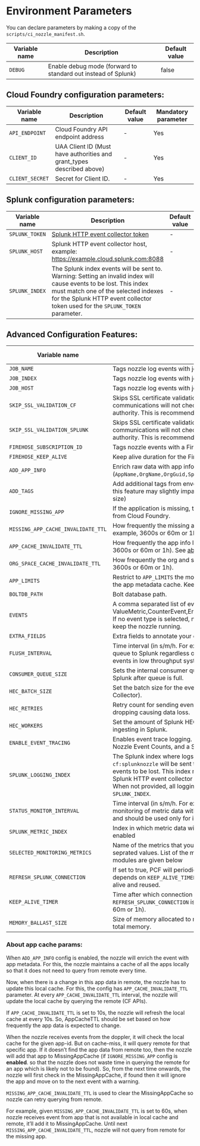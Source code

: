 # Environment Parameters

You can declare parameters by making a copy of the `scripts/ci_nozzle_manifest.sh`.

| Variable name | Description                                                   | Default value |
|---------------|---------------------------------------------------------------|---------------|
| `DEBUG`       | Enable debug mode (forward to standard out instead of Splunk) | false         |

## Cloud Foundry configuration parameters:

| Variable name   | Description                                                           | Default value | Mandatory parameter |
|-----------------|-----------------------------------------------------------------------|---------------|---------------------|
| `API_ENDPOINT`  | Cloud Foundry API endpoint address                                    | -             | Yes                 |
| `CLIENT_ID`     | UAA Client ID (Must have authorities and grant_types described above) | -             | Yes                 |
| `CLIENT_SECRET` | Secret for Client ID.                                                 | -             | Yes                 |

## Splunk configuration parameters:
| Variable name   | Description                                                                                                                                                                                                                                 | Default value | Mandatory parameter |
|-----------------|---------------------------------------------------------------------------------------------------------------------------------------------------------------------------------------------------------------------------------------------|---------------|---------------------|
| `SPLUNK_TOKEN ` | [Splunk HTTP event collector token](http://docs.splunk.com/Documentation/Splunk/latest/Data/UsetheHTTPEventCollector/)                                                                                                                      | -             | Yes                 |
| `SPLUNK_HOST`   | Splunk HTTP event collector host, example: https://example.cloud.splunk.com:8088                                                                                                                                                            | -             | Yes                 |
| `SPLUNK_INDEX`  | The Splunk index events will be sent to. Warning: Setting an invalid index will cause events to be lost. This index must match one of the selected indexes for the Splunk HTTP event collector token used for the `SPLUNK_TOKEN` parameter. | -             | Yes                 |

## Advanced Configuration Features:

| Variable name                      | Description                                                                                                                                                                                                                                                                                                                                                                                | Default value                              | Mandatory parameter |
|------------------------------------|--------------------------------------------------------------------------------------------------------------------------------------------------------------------------------------------------------------------------------------------------------------------------------------------------------------------------------------------------------------------------------------------|--------------------------------------------|---------------------|
| `JOB_NAME`                         | Tags nozzle log events with job name.                                                                                                                                                                                                                                                                                                                                                      | 'splunk-nozzle'                            | No                  |
| `JOB_INDEX`                        | Tags nozzle log events with job index.                                                                                                                                                                                                                                                                                                                                                     | -1                                         | No                  | 
| `JOB_HOST`                         | Tags nozzle log events with job host.                                                                                                                                                                                                                                                                                                                                                      | ""                                         | No                  |
| `SKIP_SSL_VALIDATION_CF`           | Skips SSL certificate validation for connection to Cloud Foundry. Secure communications will not check SSL certificates against a trusted certificate authority. This is recommended for dev environments only.                                                                                                                                                                            | false                                      | No                  |
| `SKIP_SSL_VALIDATION_SPLUNK`       | Skips SSL certificate validation for connection to Splunk. Secure communications will not check SSL certificates against a trusted certificate authority. This is recommended for dev environments only.                                                                                                                                                                                   | false                                      | No                  |
| `FIREHOSE_SUBSCRIPTION_ID`         | Tags nozzle events with a Firehose subscription id. See [here](https://docs.vmware.com/en/VMware-Tanzu-Application-Service/6.0/tas-for-vms/log-ops-guide.html).                                                                                                                                                                                                                            | splunk-firehose                            | No                  |
| `FIREHOSE_KEEP_ALIVE`              | Keep alive duration for the Firehose consumer.                                                                                                                                                                                                                                                                                                                                             | 25s                                        | No                  |
| `ADD_APP_INFO`                     | Enrich raw data with app info. A comma separated list of app metadata (`AppName,OrgName,OrgGuid,SpaceName,SpaceGuid`).                                                                                                                                                                                                                                                                     | ""                                         | No                  |
| `ADD_TAGS`                         | Add additional tags from envelope to splunk event. (Please note: Enabling this feature may slightly impact the performance due to the increased event size)                                                                                                                                                                                                                                | false                                      | No                  |
| `IGNORE_MISSING_APP`               | If the application is missing, then stop repeatedly querying application info from Cloud Foundry.                                                                                                                                                                                                                                                                                          | true                                       | No                  |
| `MISSING_APP_CACHE_INVALIDATE_TTL` | How frequently the missing app info cache invalidates (in s/m/h. For example, 3600s or 60m or 1h). See [about app cache params](#about-app-cache-params)                                                                                                                                                                                                                                   | 0s                                         | No                  |
| `APP_CACHE_INVALIDATE_TTL`         | How frequently the app info local cache invalidates (in s/m/h. For example, 3600s or 60m or 1h). See [about app cache params](#about-app-cache-params)                                                                                                                                                                                                                                     | 0s                                         | No                  |
| `ORG_SPACE_CACHE_INVALIDATE_TTL`   | How frequently the org and space cache invalidates (in s/m/h. For example, 3600s or 60m or 1h).                                                                                                                                                                                                                                                                                            | 72h                                        | No                  |
| `APP_LIMITS`                       | Restrict to `APP_LIMITS` the most updated apps per request when populating the app metadata cache. Keep it 0 to update all the apps.                                                                                                                                                                                                                                                       | 0                                          | No                  |
| `BOLTDB_PATH`                      | Bolt database path.                                                                                                                                                                                                                                                                                                                                                                        | cache.db                                   | No                  |
| `EVENTS`                           | A comma separated list of events to include. Possible values: ValueMetric,CounterEvent,Error,LogMessage,HttpStartStop,ContainerMetric. If no event type is selected, nozzle will automatically select LogMessage to keep the nozzle running.                                                                                                                                               | "ValueMetric,CounterEvent,ContainerMetric" | Yes                 |
| `EXTRA_FIELDS`                     | Extra fields to annotate your events with (format is key:value,key:value).                                                                                                                                                                                                                                                                                                                 | ""                                         | No                  |
| `FLUSH_INTERVAL`                   | Time interval (in s/m/h. For example, 3600s or 60m or 1h) for flushing queue to Splunk regardless of `CONSUMER_QUEUE_SIZE`. Protects against stale events in low throughput systems.                                                                                                                                                                                                       | 5s                                         | No                  |
| `CONSUMER_QUEUE_SIZE`              | Sets the internal consumer queue buffer size. Events will be pushed to Splunk after queue is full.                                                                                                                                                                                                                                                                                         | 10000                                      | No                  |
| `HEC_BATCH_SIZE`                   | Set the batch size for the events to push to HEC (Splunk HTTP Event Collector).                                                                                                                                                                                                                                                                                                            | 100                                        | No                  |
| `HEC_RETRIES`                      | Retry count for sending events to Splunk. After expiring, events will begin dropping causing data loss.                                                                                                                                                                                                                                                                                    | 5                                          | No                  |
| `HEC_WORKERS`                      | Set the amount of Splunk HEC workers to increase concurrency while ingesting in Splunk.                                                                                                                                                                                                                                                                                                    | 8                                          | No                  |
| `ENABLE_EVENT_TRACING`             | Enables event trace logging. Splunk events will now contain a UUID, Splunk Nozzle Event Counts, and a Subscription-ID for Splunk correlation searches.                                                                                                                                                                                                                                     | false                                      | No                  |
| `SPLUNK_LOGGING_INDEX`             | The Splunk index where logs from the nozzle of the sourcetype `cf:splunknozzle` will be sent to. Warning: Setting an invalid index will cause events to be lost. This index must match one of the selected indexes for the Splunk HTTP event collector token used for the `SPLUNK_TOKEN` parameter. When not provided, all logging events will be forwarded to the default `SPLUNK_INDEX`. | ""                                         | No                  |
| `STATUS_MONITOR_INTERVAL`          | Time interval (in s/m/h. For example, 3600s or 60m or 1h) to enable monitoring of metric data within the connector. (This increases CPU load and should be used only for insights purposes).                                                                                                                                                                                               | 0s                                         | No                  |
| `SPLUNK_METRIC_INDEX`              | Index in which metric data will be ingested when monitoring module is enabled                                                                                                                                                                                                                                                                                                              | -                                          | No                  |
| `SELECTED_MONITORING_METRICS`      | Name of the metrics that you want to monitor and add using comma seprated values. List of the metrics that are supported in the metrics modules are given below                                                                                                                                                                                                                            | -                                          | No                  |
| `REFRESH_SPLUNK_CONNECTION`        | If set to true, PCF will periodically refresh connection to Splunk (how often depends on `KEEP_ALIVE_TIMER` value). If set to false connection will be kept alive and reused.                                                                                                                                                                                                              | false                                      | No                  |
| `KEEP_ALIVE_TIMER`                 | Time after which connection to Splunk will be refreshed, if `REFRESH_SPLUNK_CONNECTION` is set to true (in s/m/h. For example, 3600s or 60m or 1h).                                                                                                                                                                                                                                        | 30s                                        | No                  |
| `MEMORY_BALLAST_SIZE`              | Size of memory allocated to reduce GC cycles. Size should be less than the total memory.                                                                                                                                                                                                                                                                                                   | 0                                          | No                  |

### About app cache params:

When `ADD_APP_INFO` config is enabled, the nozzle will enrich the event with app metadata. 
For this, the nozzle maintains a cache of all the apps locally so that it does not need to query from remote every time.

Now, when there is a change in this app data in remote, the nozzle has to update this local cache. 
For this, the config has `APP_CACHE_INVALIDATE_TTL` parameter. At every `APP_CACHE_INVALIDATE_TTL` interval, the nozzle will update the local cache by querying the remote (CF APIs).

If `APP_CACHE_INVALIDATE_TTL` is set to 10s, the nozzle will refresh the local cache at every 10s. 
So, AppCacheTTL should be set based on how frequently the app data is expected to change.

When the nozzle receives events from the doppler, it will check the local cache for the given app-id. 
But on cache-miss, it will query remote for that specific app. 
If it doesn’t find the app data from remote too, then the nozzle will add that app to MissingAppCache 
(if `IGNORE_MISSING_APP` config is **enabled**. so that the nozzle does not waste time in querying the remote for an app which is likely not to be found).
So, from the next time onwards, the nozzle will first check in the MissingAppCache, if found then it will ignore the app and move on to the next event with a warning.

`MISSING_APP_CACHE_INVALIDATE_TTL` is used to clear the MissingAppCache so nozzle can retry querying from remote.

For example, given `MISSING_APP_CACHE_INVALIDATE_TTL` is set to 60s, when nozzle receives event from app that is not available in local cache and remote, 
it’ll add it to MissingAppCache. Until next `MISSING_APP_CACHE_INVALIDATE_TTL`, nozzle will not query from remote for the missing app.
